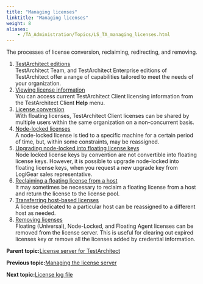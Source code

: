 ```yaml
--- 
title: "Managing licenses"
linktitle: "Managing licenses"
weight: 8
aliases: 
    - /TA_Administration/Topics/LS_TA_managing_licenses.html
---
```


The processes of license conversion, reclaiming, redirecting, and removing.

1.  [TestArchitect editions](/TA_Administration/Topics/TA_Editions.html)  
TestArchitect Team, and TestArchitect Enterprise editions of TestArchitect offer a range of capabilities tailored to meet the needs of your organization.
2.  [Viewing license information](/TA_Administration/Topics/LS_TA_viewing_license_information.html)  
You can access current TestArchitect Client licensing information from the TestArchitect Client **Help** menu.
3.  [License conversion](/TA_Administration/Topics/LS_TA_license_conversion.html)  
With floating licenses, TestArchitect Client licenses can be shared by multiple users within the same organization on a non-concurrent basis.
4.  [Node-locked licenses](/TA_Administration/Topics/LS_TA_node-locked_licenses.html)  
A node-locked license is tied to a specific machine for a certain period of time, but, within some constraints, may be reassigned.
5.  [Upgrading node-locked into floating license keys](/TA_Administration/Topics/adm_upgrading_node_locked_to_floating_licenses.html)  
Node locked license keys by convention are not convertible into floating license keys. However, it is possible to upgrade node-locked into floating license keys, when you request a new upgrade key from LogiGear sales representative.
6.  [Reclaiming a floating license from a host](/TA_Administration/Topics/LS_TA_reclaiming.html)  
It may sometimes be necessary to reclaim a floating license from a host and return the license to the license pool.
7.  [Transferring host-based licenses](/TA_Administration/Topics/LS_TA_redirecting.html)  
A license dedicated to a particular host can be reassigned to a different host as needed.
8.  [Removing licenses](/TA_Administration/Topics/LS_TA_revoking.html)  
Floating \(Universal\), Node-Locked, and Floating Agent licenses can be removed from the license server. This is useful for clearing out expired licenses key or remove all the licenses added by credential information.

**Parent topic:**[License server for TestArchitect](/TA_Administration/Topics/LS_TA_License_server.html)

**Previous topic:**[Managing the license server](/TA_Administration/Topics/LS_TA_managing_license_server.html)

**Next topic:**[License log file](/TA_Administration/Topics/adm_License_server_log_file.html)

